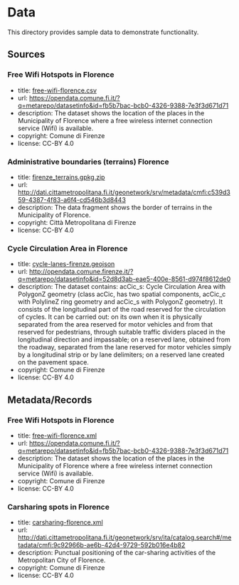 # Data

This directory provides sample data to demonstrate functionality.

## Sources

### Free Wifi Hotspots in Florence
- title: [free-wifi-florence.csv](free-wifi-florence.csv)
- url: https://opendata.comune.fi.it/?q=metarepo/datasetinfo&id=fb5b7bac-bcb0-4326-9388-7e3f3d671d71
- description: The dataset shows the location of the places in the Municipality of Florence where a free wireless internet connection service (Wifi) is available.
- copyright: Comune di Firenze
- license: CC-BY 4.0

### Administrative boundaries (terrains) Florence
- title: [firenze_terrains.gpkg.zip](./firenze_terrains.gpkg.zip)
- url: http://dati.cittametropolitana.fi.it/geonetwork/srv/metadata/cmfi:c539d359-4387-4f83-a6f4-cd546b3d8443
- description: The data fragment shows the border of terrains in the Municipality of Florence.
- copyright: Città Metropolitana di Firenze
- license: CC-BY 4.0

### Cycle Circulation Area in Florence
- title: [cycle-lanes-firenze.geojson](cycle-lanes-firenze.geojson)
- url: http://opendata.comune.firenze.it/?q=metarepo/datasetinfo&id=52d8d3ab-eae5-400e-8561-d974f8612de0
- description: The dataset contains: acCic_s: Cycle Circulation Area with PolygonZ geometry (class acCic, has two spatial components, acCic_c with PolylineZ ring geometry and acCic_s with PolygonZ geometry). It consists of the longitudinal part of the road reserved for the circulation of cycles. It can be carried out: on its own when it is physically separated from the area reserved for motor vehicles and from that reserved for pedestrians, through suitable traffic dividers placed in the longitudinal direction and impassable; on a reserved lane, obtained from the roadway, separated from the lane reserved for motor vehicles simply by a longitudinal strip or by lane delimiters; on a reserved lane created on the pavement space.
- copyright: Comune di Firenze
- license: CC-BY 4.0

## Metadata/Records

### Free Wifi Hotspots in Florence
- title: [free-wifi-florence.xml](./records/xml/free-wifi-florence.xml)
- url: https://opendata.comune.fi.it/?q=metarepo/datasetinfo&id=fb5b7bac-bcb0-4326-9388-7e3f3d671d71
- description: The dataset shows the location of the places in the Municipality of Florence where a free wireless internet connection service (Wifi) is available.
- copyright: Comune di Firenze
- license: CC-BY 4.0

### Carsharing spots in Florence
- title: [carsharing-florence.xml](./records/xml/carsharing-florence.xml)
- url: http://dati.cittametropolitana.fi.it/geonetwork/srv/ita/catalog.search#/metadata/cmfi:9c92966b-ae6b-42d4-9729-592b016e4b82
- description: Punctual positioning of the car-sharing activities of the Metropolitan City of Florence.
- copyright: Comune di Firenze
- license: CC-BY 4.0
